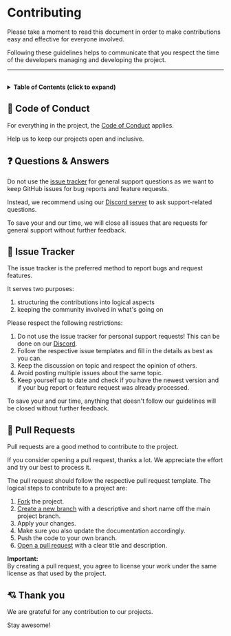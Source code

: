 # **Contributing**

Please take a moment to read this document in order to make contributions easy and effective for everyone involved.

Following these guidelines helps to communicate that you respect the time of the developers managing and developing the project.

---

<br>

<!-- Table of Contents -->
<details>
    <summary>
        <strong>Table of Contents (click to expand)</strong>
    </summary>

- [**Contributing**](#contributing)
  - [**📑 Code of Conduct**](#-code-of-conduct)
  - [**❓ Questions & Answers**](#-questions--answers)
  - [**🐞 Issue Tracker**](#-issue-tracker)
  - [**🧠 Pull Requests**](#-pull-requests)
  - [**💘 Thank you**](#-thank-you)
</details>


## **📑 Code of Conduct**
For everything in the project, the [Code of Conduct] applies.

Help us to keep our projects open and inclusive.


## **❓ Questions & Answers**
Do not use the [issue tracker](#-issue-tracker) for general support questions as we want to keep GitHub issues for bug reports and feature requests.

Instead, we recommend using our [Discord server][Discord] to ask support-related questions.

To save your and our time, we will close all issues that are requests for general support without further feedback.


## **🐞 Issue Tracker**
The issue tracker is the preferred method to report bugs and request features.

It serves two purposes:
1. structuring the contributions into logical aspects
2. keeping the community involved in what's going on

Please respect the following restrictions:
1. Do not use the issue tracker for personal support requests! This can be done on our [Discord].
2. Follow the respective issue templates and fill in the details as best as you can.
3. Keep the discussion on topic and respect the opinion of others.
4. Avoid posting multiple issues about the same topic.
5. Keep yourself up to date and check if you have the newest version and if your bug report or feature request was already processed.

To save your and our time, anything that doesn't follow our guidelines will be closed without further feedback.


## **🧠 Pull Requests**
Pull requests are a good method to contribute to the project.

If you consider opening a pull request, thanks a lot. We appreciate the effort and try our best to process it.

The pull request should follow the respective pull request template. The logical steps to contribute to a project are:
1. [Fork][forking] the project.
2. [Create a new branch][create branch] with a descriptive and short name off the main project branch.
3. Apply your changes.
4. Make sure you also update the documentation accordingly.
5. Push the code to your own branch.
6. [Open a pull request][pull request] with a clear title and description.

**Important:**<br>
By creating a pull request, you agree to license your work under the same license as that used by the project.


## **💘 Thank you**
We are grateful for any contribution to our projects.

Stay awesome!


<!-- Links -->
[Code of Conduct]: CODE_OF_CONDUCT.md
[Discord]: https://discord.gg/3JuHDm8
[forking]: https://docs.github.com/en/free-pro-team@latest/github/getting-started-with-github/fork-a-repo
[create branch]: https://docs.github.com/en/free-pro-team@latest/github/collaborating-with-issues-and-pull-requests/creating-and-deleting-branches-within-your-repository
[pull request]: https://docs.github.com/en/free-pro-team@latest/github/collaborating-with-issues-and-pull-requests/creating-a-pull-request
